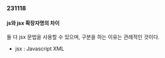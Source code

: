 ### 231118
#### js와 jsx 확장자명의 차이

둘 다 jsx 문법을 사용할 수 있으며, 구분을 하는 이유는 관례적인 것이다.

* jsx : Javascript XML